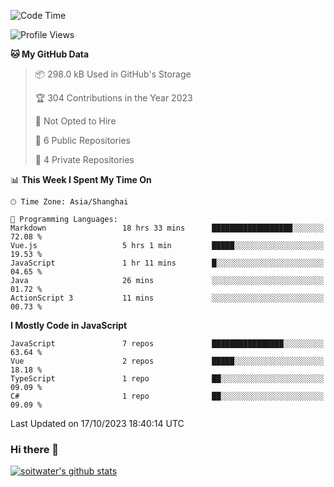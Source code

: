 <!--START_SECTION:waka-->
![Code Time](http://img.shields.io/badge/Code%20Time-2%2C646%20hrs%2039%20mins-blue)

![Profile Views](http://img.shields.io/badge/Profile%20Views-0-blue)

**🐱 My GitHub Data** 

> 📦 298.0 kB Used in GitHub's Storage 
 > 
> 🏆 304 Contributions in the Year 2023
 > 
> 🚫 Not Opted to Hire
 > 
> 📜 6 Public Repositories 
 > 
> 🔑 4 Private Repositories 
 > 
📊 **This Week I Spent My Time On** 

```text
🕑︎ Time Zone: Asia/Shanghai

💬 Programming Languages: 
Markdown                 18 hrs 33 mins      ██████████████████░░░░░░░   72.08 % 
Vue.js                   5 hrs 1 min         █████░░░░░░░░░░░░░░░░░░░░   19.53 % 
JavaScript               1 hr 11 mins        █░░░░░░░░░░░░░░░░░░░░░░░░   04.65 % 
Java                     26 mins             ░░░░░░░░░░░░░░░░░░░░░░░░░   01.72 % 
ActionScript 3           11 mins             ░░░░░░░░░░░░░░░░░░░░░░░░░   00.73 % 
```

**I Mostly Code in JavaScript** 

```text
JavaScript               7 repos             ████████████████░░░░░░░░░   63.64 % 
Vue                      2 repos             █████░░░░░░░░░░░░░░░░░░░░   18.18 % 
TypeScript               1 repo              ██░░░░░░░░░░░░░░░░░░░░░░░   09.09 % 
C#                       1 repo              ██░░░░░░░░░░░░░░░░░░░░░░░   09.09 % 
```




 Last Updated on 17/10/2023 18:40:14 UTC
<!--END_SECTION:waka-->

### Hi there 👋
[![soitwater's github stats](https://github-readme-stats.vercel.app/api?username=soitwater)](https://github.com/soitwater/github-readme-stats)
